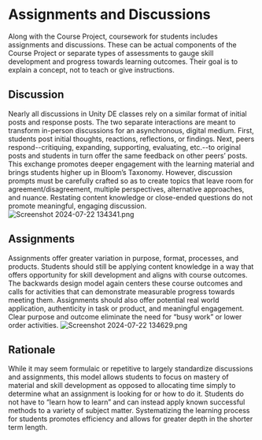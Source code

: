 # Assignments and Discussions

Along with the Course Project, coursework for students includes assignments and discussions. These can be actual components of the Course Project or separate types of assessments to gauge skill development and progress towards learning outcomes.
Their goal is to explain a concept, not to teach or give instructions.

## Discussion
Nearly all discussions in Unity DE classes rely on a similar format of initial posts and response posts. 
The two separate interactions are meant to transform in-person discussions for an asynchronous, digital medium. 
First, students post initial thoughts, reactions, reflections, or findings. 
Next, peers respond--critiquing, expanding, supporting, evaluating, etc.--to original posts and students in turn offer the same feedback on other peers’ posts. 
This exchange promotes deeper engagement with the learning material and brings students higher up in Bloom’s Taxonomy. 
However, discussion prompts must be carefully crafted so as to create topics that leave room for agreement/disagreement, multiple perspectives, alternative approaches, and nuance. 
Restating content knowledge or close-ended questions do not promote meaningful, engaging discussion.
![Screenshot 2024-07-22 134341.png](Screenshot_2024-07-22_134341.png)

## Assignments
Assignments offer greater variation in purpose, format, processes, and products. Students should still be applying content knowledge in a way that offers opportunity for skill development and aligns with course outcomes. The backwards design model again centers these course outcomes and calls for activities that can demonstrate measurable progress towards meeting them. Assignments should also offer potential real world application, authenticity in task or product, and meaningful engagement. Clear purpose and outcome eliminate the need for “busy work” or lower order activities.
![Screenshot 2024-07-22 134629.png](assignments.png)




## Rationale 
While it may seem formulaic or repetitive to largely standardize discussions and assignments, this model allows students to focus on mastery of material and skill development as opposed to allocating time simply to determine what an assignment is looking for or how to do it. Students do not have to “learn how to learn” and can instead apply known successful methods to a variety of subject matter. Systematizing the learning process for students promotes efficiency and allows for greater depth in the shorter term length.


